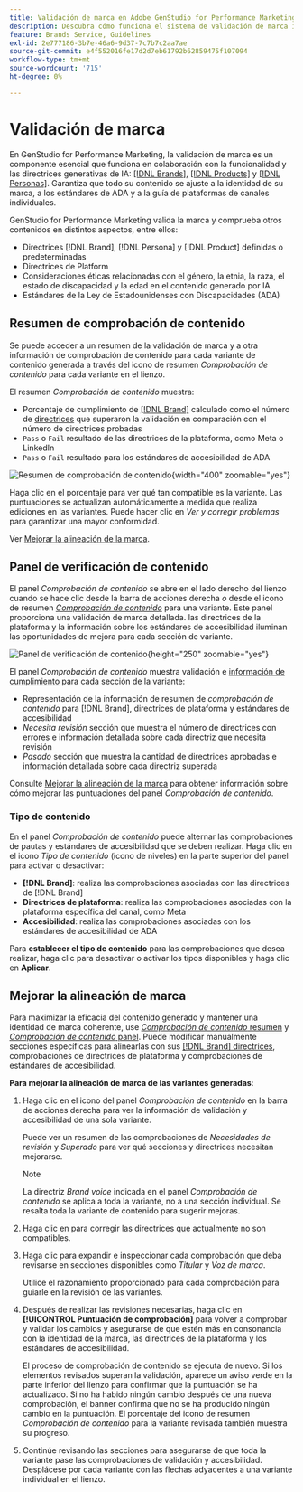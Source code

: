 ```yaml
---
title: Validación de marca en Adobe GenStudio for Performance Marketing
description: Descubra cómo funciona el sistema de validación de marca integrado en GenStudio for Performance Marketing.
feature: Brands Service, Guidelines
exl-id: 2e777186-3b7e-46a6-9d37-7c7b7c2aa7ae
source-git-commit: e4f552016fe17d2d7eb61792b62859475f107094
workflow-type: tm+mt
source-wordcount: '715'
ht-degree: 0%

---
```


# Validación de marca

En GenStudio for Performance Marketing, la validación de marca es un componente esencial que funciona en colaboración con la funcionalidad y las directrices generativas de IA: [[!DNL Brands]](/help/user-guide/guidelines/brands.md), [[!DNL Products]](/help/user-guide/guidelines/products.md) y [[!DNL Personas]](/help/user-guide/guidelines/personas.md). Garantiza que todo su contenido se ajuste a la identidad de su marca, a los estándares de ADA y a la guía de plataformas de canales individuales.

GenStudio for Performance Marketing valida la marca y comprueba otros contenidos en distintos aspectos, entre ellos:

* Directrices [!DNL Brand], [!DNL Persona] y [!DNL Product] definidas o predeterminadas
* Directrices de Platform
* Consideraciones éticas relacionadas con el género, la etnia, la raza, el estado de discapacidad y la edad en el contenido generado por IA
* Estándares de la Ley de Estadounidenses con Discapacidades (ADA)

## Resumen de comprobación de contenido

Se puede acceder a un resumen de la validación de marca y a otra información de comprobación de contenido para cada variante de contenido generada a través del icono de resumen _Comprobación de contenido_ para cada variante en el lienzo.

El resumen _Comprobación de contenido_ muestra:

* Porcentaje de cumplimiento de [[!DNL Brand]](brands.md) calculado como el número de [directrices](overview.md) que superaron la validación en comparación con el número de directrices probadas
* `Pass` o `Fail` resultado de las directrices de la plataforma, como Meta o LinkedIn
* `Pass` o `Fail` resultado para los estándares de accesibilidad de ADA

![Resumen de comprobación de contenido](/help/assets/content-check-summary.png){width="400" zoomable="yes"}

Haga clic en el porcentaje para ver qué tan compatible es la variante. Las puntuaciones se actualizan automáticamente a medida que realiza ediciones en las variantes. Puede hacer clic en _Ver y corregir problemas_ para garantizar una mayor conformidad.

Ver [Mejorar la alineación de la marca](#improve-brand-alignment).

## Panel de verificación de contenido

El panel _Comprobación de contenido_ se abre en el lado derecho del lienzo cuando se hace clic desde la barra de acciones derecha _o_ desde el icono de resumen [_Comprobación de contenido_](#content-check-summary) para una variante. Este panel proporciona una validación de marca detallada. las directrices de la plataforma y la información sobre los estándares de accesibilidad iluminan las oportunidades de mejora para cada sección de variante.

![Panel de verificación de contenido](/help/assets/content-check-panel.png){height="250" zoomable="yes"}

El panel _Comprobación de contenido_ muestra validación e [información de cumplimiento](/help/user-guide/guidelines/overview.md#compliance) para cada sección de la variante:

* Representación de la información de resumen de _comprobación de contenido_ para [!DNL Brand], directrices de plataforma y estándares de accesibilidad
* _Necesita revisión_ sección que muestra el número de directrices con errores e información detallada sobre cada directriz que necesita revisión
* _Pasado_ sección que muestra la cantidad de directrices aprobadas e información detallada sobre cada directriz superada

Consulte [Mejorar la alineación de la marca](#improve-brand-alignment) para obtener información sobre cómo mejorar las puntuaciones del panel _Comprobación de contenido_.

### Tipo de contenido

En el panel _Comprobación de contenido_ puede alternar las comprobaciones de pautas y estándares de accesibilidad que se deben realizar. Haga clic en el icono _Tipo de contenido_ (icono de niveles) en la parte superior del panel para activar o desactivar:

* **[!DNL Brand]**: realiza las comprobaciones asociadas con las directrices de [!DNL Brand]
* **Directrices de plataforma**: realiza las comprobaciones asociadas con la plataforma específica del canal, como Meta
* **Accesibilidad**: realiza las comprobaciones asociadas con los estándares de accesibilidad de ADA

Para **establecer el tipo de contenido** para las comprobaciones que desea realizar, haga clic para desactivar o activar los tipos disponibles y haga clic en **Aplicar**.

## Mejorar la alineación de marca

Para maximizar la eficacia del contenido generado y mantener una identidad de marca coherente, use [_Comprobación de contenido_ resumen](#content-check-summary) y [_Comprobación de contenido_ panel](#content-check-panel). Puede modificar manualmente secciones específicas para alinearlas con sus [[!DNL Brand] directrices](brands.md), comprobaciones de directrices de plataforma y comprobaciones de estándares de accesibilidad.

**Para mejorar la alineación de marca de las variantes generadas**:

1. Haga clic en el icono del panel _Comprobación de contenido_ en la barra de acciones derecha para ver la información de validación y accesibilidad de una sola variante.

   Puede ver un resumen de las comprobaciones de _Necesidades de revisión_ y _Superado_ para ver qué secciones y directrices necesitan mejorarse.

   >[!NOTE]
   >
   > La directriz _Brand voice_ indicada en el panel _Comprobación de contenido_ se aplica a toda la variante, no a una sección individual. Se resalta toda la variante de contenido para sugerir mejoras.

1. Haga clic en para corregir las directrices que actualmente no son compatibles.
1. Haga clic para expandir e inspeccionar cada comprobación que deba revisarse en secciones disponibles como _Titular_ y _Voz de marca_.

   Utilice el razonamiento proporcionado para cada comprobación para guiarle en la revisión de las variantes.

1. Después de realizar las revisiones necesarias, haga clic en **[!UICONTROL Puntuación de comprobación]** para volver a comprobar y validar los cambios y asegurarse de que estén más en consonancia con la identidad de la marca, las directrices de la plataforma y los estándares de accesibilidad.

   El proceso de comprobación de contenido se ejecuta de nuevo. Si los elementos revisados superan la validación, aparece un aviso verde en la parte inferior del lienzo para confirmar que la puntuación se ha actualizado. Si no ha habido ningún cambio después de una nueva comprobación, el banner confirma que no se ha producido ningún cambio en la puntuación. El porcentaje del icono de resumen _Comprobación de contenido_ para la variante revisada también muestra su progreso.

1. Continúe revisando las secciones para asegurarse de que toda la variante pase las comprobaciones de validación y accesibilidad. Desplácese por cada variante con las flechas adyacentes a una variante individual en el lienzo.

